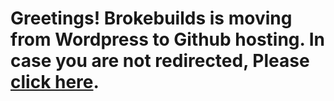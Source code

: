 <html>
  <head>
    <link rel="shortcut icon" href="/images/Logo512.png" /><meta http-equiv="refresh" content="2; url='https://brokebuilds.wixsite.com/home'" />
  </head>
  <body>
    <p align="center"><h1>Greetings! Brokebuilds is moving from Wordpress to Github hosting. In case you are not redirected, Please <a href="https://brokebuilds.wixsite.com/home">click here</a>.</h1></p>
  </body>
</html>
